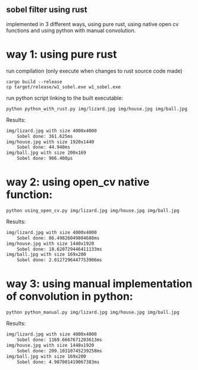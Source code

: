 ## sobel filter using rust

implemented in 3 different ways, using pure rust, using native open cv functions and using python with manual convolution.

# way 1: using pure rust

run compilation (only execute when changes to rust source code made)

```
cargo build --release
cp target/release/w1_sobel.exe w1_sobel.exe
```

run python script linking to the built executable:

```
python python_with_rust.py img/lizard.jpg img/house.jpg img/ball.jpg
```

Results:

```txt
img/lizard.jpg with size 4000x4000
    Sobel done: 361.625ms
img/house.jpg with size 1920x1440
    Sobel done: 44.940ms
img/ball.jpg with size 200x169
    Sobel done: 966.400µs
```

# way 2: using open_cv native function:

```
python using_open_cv.py img/lizard.jpg img/house.jpg img/ball.jpg
```

Results:

```txt
img/lizard.jpg with size 4000x4000
    Sobel done: 86.49826049804688ms
img/house.jpg with size 1440x1920
    Sobel done: 18.620729446411133ms
img/ball.jpg with size 169x200
    Sobel done: 2.0127296447753906ms
```

# way 3: using manual implementation of convolution in python:

```
python python_manual.py img/lizard.jpg img/house.jpg img/ball.jpg
```

Results:

```txt
img/lizard.jpg with size 4000x4000
    Sobel done: 1169.6667671203613ms
img/house.jpg with size 1440x1920
    Sobel done: 209.10310745239258ms
img/ball.jpg with size 169x200
    Sobel done: 4.987001419067383ms
```
